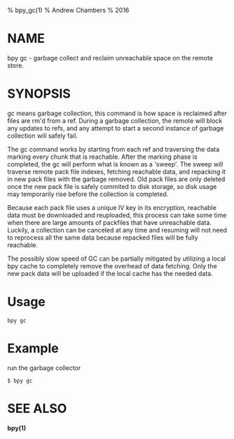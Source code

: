 % bpy_gc(1)
% Andrew Chambers
% 2016

# NAME

bpy gc - garbage collect and reclaim unreachable space on the remote store.

# SYNOPSIS

gc means garbage collection, this command is how space is reclaimed after
files are rm'd from a ref. During a garbage collection, the remote will block any updates to refs, and 
any attempt to start a second instance of garbage collection will safely fail.

The gc command works by starting from each ref and traversing the data marking every chunk that is reachable.
After the marking phase is completed, the gc will perform what is known as a 'sweep'. 
The sweep will traverse remote pack file indexes, fetching reachable data, and repacking it
in new pack files with the garbage removed. Old pack files are only deleted once 
the new pack file is safely commited to disk storage, so disk usage may temporarily rise before 
the collection is completed.

Because each pack file uses a unique IV key in its encryption, reachable data must be downloaded and reuploaded,
this process can take some time when there are large amounts of packfiles that have unreachable data. Luckily, a collection can be
canceled at any time and resuming will not need to reprocess all the same data because repacked files will be fully reachable.

The possibly slow speed of GC can be partially mitigated by utilizing a local bpy cache to completely remove
the overhead of data fetching. Only the new pack data will be uploaded if the local cache has the needed data.

# Usage

```bpy gc```

# Example

run the garbage collector

```
$ bpy gc
```

# SEE ALSO

**bpy(1)**

